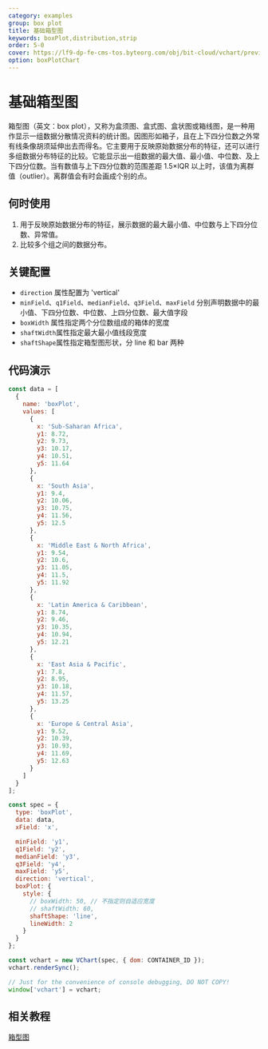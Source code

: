 ```yaml
---
category: examples
group: box plot
title: 基础箱型图
keywords: boxPlot,distribution,strip
order: 5-0
cover: https://lf9-dp-fe-cms-tos.byteorg.com/obj/bit-cloud/vchart/preview/box-plot/basic-box-plot.png
option: boxPlotChart
---
```


# 基础箱型图

箱型图（英文：box plot），又称为盒须图、盒式图、盒状图或箱线图，是一种用作显示一组数据分散情况资料的统计图。因图形如箱子，且在上下四分位数之外常有线条像胡须延伸出去而得名。它主要用于反映原始数据分布的特征，还可以进行多组数据分布特征的比较。它能显示出一组数据的最大值、最小值、中位数、及上下四分位数。当有数值与上下四分位数的范围差距 1.5×IQR 以上时，该值为离群值（outlier）。离群值会有时会画成个别的点。

## 何时使用

1. 用于反映原始数据分布的特征，展示数据的最大最小值、中位数与上下四分位数、异常值。
2. 比较多个组之间的数据分布。

## 关键配置

- `direction` 属性配置为 'vertical'
- `minField`、`q1Field`、`medianField`、`q3Field`、`maxField` 分别声明数据中的最小值、下四分位数、中位数、上四分位数、最大值字段
- `boxWidth` 属性指定两个分位数组成的箱体的宽度
- `shaftWidth`属性指定最大最小值线段宽度
- `shaftShape`属性指定箱型图形状，分 line 和 bar 两种

## 代码演示

```javascript livedemo
const data = [
  {
    name: 'boxPlot',
    values: [
      {
        x: 'Sub-Saharan Africa',
        y1: 8.72,
        y2: 9.73,
        y3: 10.17,
        y4: 10.51,
        y5: 11.64
      },
      {
        x: 'South Asia',
        y1: 9.4,
        y2: 10.06,
        y3: 10.75,
        y4: 11.56,
        y5: 12.5
      },
      {
        x: 'Middle East & North Africa',
        y1: 9.54,
        y2: 10.6,
        y3: 11.05,
        y4: 11.5,
        y5: 11.92
      },
      {
        x: 'Latin America & Caribbean',
        y1: 8.74,
        y2: 9.46,
        y3: 10.35,
        y4: 10.94,
        y5: 12.21
      },
      {
        x: 'East Asia & Pacific',
        y1: 7.8,
        y2: 8.95,
        y3: 10.18,
        y4: 11.57,
        y5: 13.25
      },
      {
        x: 'Europe & Central Asia',
        y1: 9.52,
        y2: 10.39,
        y3: 10.93,
        y4: 11.69,
        y5: 12.63
      }
    ]
  }
];

const spec = {
  type: 'boxPlot',
  data: data,
  xField: 'x',

  minField: 'y1',
  q1Field: 'y2',
  medianField: 'y3',
  q3Field: 'y4',
  maxField: 'y5',
  direction: 'vertical',
  boxPlot: {
    style: {
      // boxWidth: 50, // 不指定则自适应宽度
      // shaftWidth: 60,
      shaftShape: 'line',
      lineWidth: 2
    }
  }
};

const vchart = new VChart(spec, { dom: CONTAINER_ID });
vchart.renderSync();

// Just for the convenience of console debugging, DO NOT COPY!
window['vchart'] = vchart;
```

## 相关教程

[箱型图](link)
